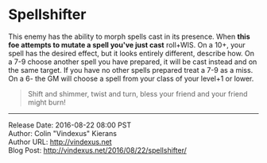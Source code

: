 # Spellshifter
This enemy has the ability to morph spells cast in its presence. When **this foe attempts to mutate a spell you've just cast** roll+WIS. On a 10+, your spell has the desired effect, but it looks entirely different, describe how. On a 7-9 choose another spell you have prepared, it will be cast instead and on the same target. If you have no other spells prepared treat a 7-9 as a miss. On a 6- the GM will choose a spell from your class of your level+1 or lower.

>Shift and shimmer, twist and turn, bless your friend and your friend might burn!

---
Release Date: 2016-08-22 08:00 PST  
Author: Colin "Vindexus" Kierans  
Author URL: http://vindexus.net  
Blog Post: http://vindexus.net/2016/08/22/spellshifter/